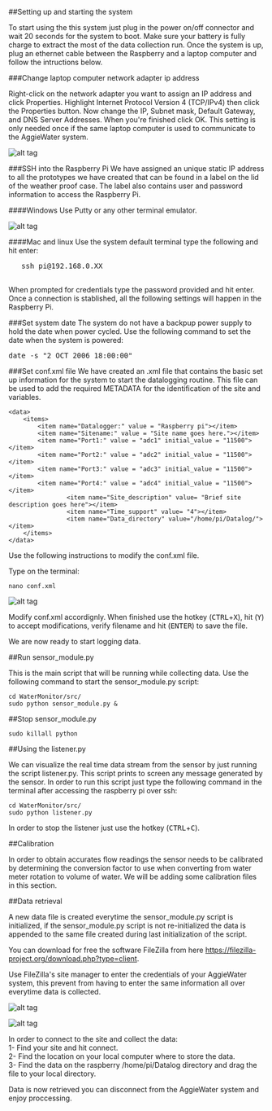 ##Setting up and starting the system

To start using the this system just plug in the power on/off connector and wait 20 seconds for the system to boot. Make sure your battery is fully charge to extract the most of the data collection run. Once the system is up, plug an ethernet cable between the Raspberry and a laptop computer and follow the intructions below.

###Change laptop computer network adapter ip address

Right-click on the network adapter you want to assign an IP address and click Properties. Highlight Internet Protocol Version 4 (TCP/IPv4) then click the Properties button. Now change the IP, Subnet mask, Default Gateway, and DNS Server Addresses. When you're finished click OK. This setting is only  needed once if the same laptop computer is used to communicate to the AggieWater system.

![alt tag](https://github.com/UCHIC/WaterMonitor/blob/master/doc/images/static_ip.png)

###SSH into the Raspberry Pi
We have assigned an unique static IP address to all the prototypes we have created that can be found in a label on the lid of the weather proof case. The label also contains user and password information to access the Raspberry Pi.

####Windows
Use Putty or any other terminal emulator.  

![alt tag](https://github.com/UCHIC/WaterMonitor/blob/master/doc/images/putty.png)

####Mac and linux
Use the system default terminal type the following and hit enter:  

   <pre>
   ssh pi@192.168.0.XX
   </pre>

When prompted for credentials type the password provided and hit enter.  Once a connection is stablished, all the following settings will happen in the Raspberry Pi.

###Set system date
The system do not have a backpup power supply to hold the date when power cycled. Use the following command to set the date when the system is powered:

<pre>
date -s "2 OCT 2006 18:00:00"
</pre>

###Set conf.xml file
We have created an .xml file that contains the basic set up information for the system to start the datalogging routine. This file can be used to add the required METADATA for the identification of the site and variables.
```
<data>
    <items>
        <item name="Datalogger:" value = "Raspberry pi"></item>
        <item name="Sitename:" value = "Site name goes here."></item>
        <item name="Port1:" value = "adc1" initial_value = "11500"></item>
        <item name="Port2:" value = "adc2" initial_value = "11500"></item>
        <item name="Port3:" value = "adc3" initial_value = "11500"></item>
        <item name="Port4:" value = "adc4" initial_value = "11500"></item>
                <item name="Site_description" value= "Brief site description goes here"></item>
                <item name="Time_support" value= "4"></item>
                <item name="Data_directory" value="/home/pi/Datalog/"></item>
    </items>
</data>
```
Use the following instructions to modify the conf.xml file.  

Type on the terminal:
```
nano conf.xml
```
![alt tag](https://github.com/UCHIC/WaterMonitor/blob/master/doc/images/conf.png)

Modify conf.xml accordignly. When finished use the hotkey (<kbd>CTRL</kbd>+<kbd>X</kbd>), hit (<kbd>Y</kbd>) to accept modifications, verify filename and hit (<kbd>ENTER</kbd>) to save the file.

We are now ready to start logging data.

##Run sensor_module.py

This is the main script that will be running while collecting data. Use the following command to start the sensor_module.py script:
```
cd WaterMonitor/src/
sudo python sensor_module.py &
```

##Stop sensor_module.py

```
sudo killall python
```

##Using the listener.py

We can visualize the real time data stream from the sensor by just running the script listener.py. This script prints to screen any message generated by the sensor. In order to run this script just type the following command in the terminal after accessing the raspberry pi over ssh:

```
cd WaterMonitor/src/
sudo python listener.py
```
In order to stop the listener just use the hotkey (<kbd>CTRL</kbd>+<kbd>C</kbd>).

##Calibration

In order to obtain accurates flow readings the sensor needs to be calibrated by determining the conversion factor to use when converting from water meter rotation to volume of water. We will be adding some calibration files in this section.

##Data retrieval

A new data file is created everytime the sensor_module.py script is initialized, if the sensor_module.py script is not re-initialized the data is appended to the same file created during last initialization of the script.  

You can download for free the software FileZilla from here https://filezilla-project.org/download.php?type=client.  

Use FileZilla's site manager to enter the credentials of your AggieWater system, this prevent from having to enter the same information all over everytime data is collected. 

![alt tag](https://github.com/UCHIC/WaterMonitor/blob/master/doc/images/filezilla_site.png)

![alt tag](https://github.com/UCHIC/WaterMonitor/blob/master/doc/images/filezilla_data.png)

In order to connect to the site and collect the data:  
1- Find your site and hit connect.  
2- Find the location on your local computer where to store the data.  
3- Find the data on the raspberry /home/pi/Datalog directory and drag the file to your local directory.   

Data is now retrieved you can disconnect from the AggieWater system and enjoy proccessing.